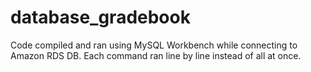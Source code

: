# database_gradebook

Code compiled and ran using MySQL Workbench while connecting to Amazon RDS DB.
Each command ran line by line instead of all at once.
